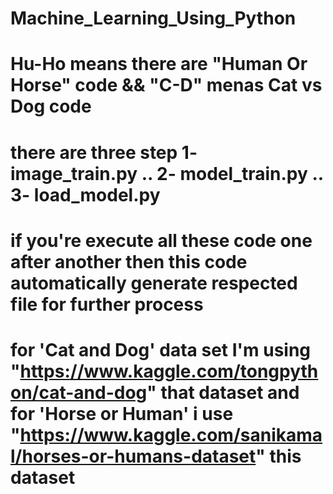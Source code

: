 # Machine_Learning_Using_Python
# Hu-Ho means there are "Human Or Horse" code && "C-D" menas Cat vs Dog code
# there are three step 1- image_train.py .. 2- model_train.py .. 3- load_model.py
# if you're execute all these code one after another then this code automatically generate respected file for further process
# for 'Cat and Dog' data set I'm using "https://www.kaggle.com/tongpython/cat-and-dog" that dataset and for 'Horse or Human' i use "https://www.kaggle.com/sanikamal/horses-or-humans-dataset" this dataset
